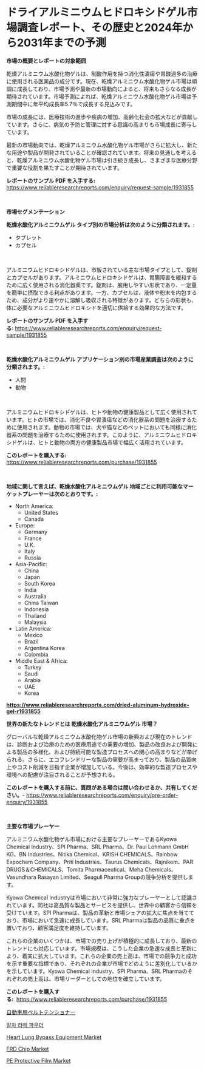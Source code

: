 <p><h1>ドライアルミニウムヒドロキシドゲル市場調査レポート、その歴史と2024年から2031年までの予測</h1></p><p><strong>市場の概要とレポートの対象範囲</strong></p>
<p><p>乾燥アルミニウム水酸化物ゲルは、制酸作用を持つ消化性潰瘍や胃酸過多の治療に使用される医薬品の成分です。現在、乾燥アルミニウム水酸化物ゲル市場は順調に成長しており、市場予測や最新の市場動向によると、将来もさらなる成長が期待されています。市場予測によれば、乾燥アルミニウム水酸化物ゲル市場は予測期間中に年平均成長率5.7％で成長する見込みです。</p><p>市場の成長には、医療技術の進歩や疾病の増加、高齢化社会の拡大などが貢献しています。さらに、病気の予防と管理に対する意識の高まりも市場成長に寄与しています。</p><p>最新の市場動向では、乾燥アルミニウム水酸化物ゲル市場がさらに拡大し、新たな用途や製品が開発されていることが確認されています。将来の見通しを考えると、乾燥アルミニウム水酸化物ゲル市場は引き続き成長し、さまざまな医療分野で重要な役割を果たすことが期待されています。</p></p>
<p><strong>レポートのサンプル PDF を入手する:</strong> <a href="https://www.reliableresearchreports.com/enquiry/request-sample/1931855">https://www.reliableresearchreports.com/enquiry/request-sample/1931855</a></p>
<p>&nbsp;</p>
<p><strong>市場セグメンテーション</strong></p>
<p><strong>乾燥水酸化アルミニウムゲル タイプ別の市場分析は次のように分類されます。:</strong></p>
<p><ul><li>タブレット</li><li>カプセル</li></ul></p>
<p>&nbsp;</p>
<p><p>アルミニウムヒドロキシドゲルは、市販されている主な市場タイプとして、錠剤とカプセルがあります。アルミニウムヒドロキシドゲルは、胃腸障害を緩和するために広く使用される消化器薬です。錠剤は、服用しやすい形状であり、一定量を簡単に摂取できる利点があります。一方、カプセルは、液体や粉末を内包するため、成分がより速やかに溶解し吸収される特徴があります。どちらの形状も、体に必要なアルミニウムヒドロキシドを適切に供給する効果的な方法です。</p></p>
<p><strong>レポートのサンプル PDF を入手する:</strong>&nbsp;<a href="https://www.reliableresearchreports.com/enquiry/request-sample/1931855">https://www.reliableresearchreports.com/enquiry/request-sample/1931855</a></p>
<p>&nbsp;</p>
<p><strong> 乾燥水酸化アルミニウムゲル アプリケーション別の市場産業調査は次のように分類されます。:</strong></p>
<p><ul><li>人間</li><li>動物</li></ul></p>
<p>&nbsp;</p>
<p><p>アルミニウムヒドロキシドゲルは、ヒトや動物の健康製品として広く使用されています。ヒトの市場では、消化不良や胃潰瘍などの消化器系の問題を治療するために使用されます。動物の市場では、犬や猫などのペットにおいても同様に消化器系の問題を治療するために使用されます。このように、アルミニウムヒドロキシドゲルは、ヒトと動物の両方の健康製品市場で幅広く活用されています。</p></p>
<p><strong>このレポートを購入する:</strong>&nbsp; <a href="https://www.reliableresearchreports.com/purchase/1931855">https://www.reliableresearchreports.com/purchase/1931855</a></p>
<p>&nbsp;</p>
<p><strong>地域に関して言えば、乾燥水酸化アルミニウムゲル 地域ごとに利用可能なマーケットプレーヤーは次のとおりです。:</strong></p>
<p><ul>
    <li>
        North America:
        <ul>
            <li>United States</li>
            <li>Canada</li>
        </ul>
    </li>
    <li>
        Europe:
        <ul>
            <li>Germany</li>
            <li>France</li>
            <li>U.K.</li>
            <li>Italy</li>
            <li>Russia</li>
        </ul>
    </li>
    <li>
        Asia-Pacific:
        <ul>
            <li>China</li>
            <li>Japan</li>
            <li>South Korea</li>
            <li>India</li>
            <li>Australia</li>
            <li>China Taiwan</li>
            <li>Indonesia</li>
            <li>Thailand</li>
            <li>Malaysia</li>
        </ul>
    </li>
    <li>
        Latin America:
        <ul>
            <li>Mexico</li>
            <li>Brazil</li>
            <li>Argentina Korea</li>
            <li>Colombia</li>
        </ul>
    </li>
    <li>
        Middle East & Africa:
        <ul>
            <li>Turkey</li>
            <li>Saudi</li>
            <li>Arabia</li>
            <li>UAE</li>
            <li>Korea</li>
        </ul>
    </li>
    </ul></p>
<p><strong><a href="https://www.reliableresearchreports.com/dried-aluminum-hydroxide-gel-r1931855">https://www.reliableresearchreports.com/dried-aluminum-hydroxide-gel-r1931855</a></strong>&nbsp;</p>
<p><strong>世界の新たなトレンドとは 乾燥水酸化アルミニウムゲル 市場？</strong></p>
<p><p>グローバルな乾燥アルミニウム水酸化物ゲル市場の新興および現在のトレンドは、診断および治療のための医療用途での需要の増加、製品の改良および開発による製品の多様化、および持続可能な製造プロセスへの関心の高まりなどが挙げられる。さらに、エコフレンドリーな製品の需要が高まっており、製品の品質向上やコスト削減を目指す企業が増加している。今後は、効率的な製造プロセスや環境への配慮が注目されることが予想される。</p></p>
<p><strong>このレポートを購入する前に、質問がある場合は問い合わせるか、共有してください。</strong>- <a href="https://www.reliableresearchreports.com/enquiry/pre-order-enquiry/1931855">https://www.reliableresearchreports.com/enquiry/pre-order-enquiry/1931855</a></p>
<p>&nbsp;</p>
<p><strong>主要な市場プレーヤー</strong></p>
<p><p>アルミニウム水酸化物ゲル市場における主要なプレーヤーであるKyowa Chemical Industry、SPI Pharma、SRL Pharma、Dr. Paul Lohmann GmbH KG、BN Industries、Nitika Chemical、KRISH CHEMICALS、Rainbow Expochem Company、Priti Industries、Taurus Chemicals、Rajnikem、PAR DRUGS＆CHEMICALS、Tomita Pharmaceutical、Meha Chemicals、Vasundhara Rasayan Limited、Seagull Pharma Groupの競争分析を提供します。</p><p>Kyowa Chemical Industryは市場において非常に強力なプレーヤーとして認識されています。同社は高品質な製品とサービスを提供し、世界中の顧客から信頼を受けています。SPI Pharmaは、製品の革新と市場シェアの拡大に焦点を当てており、市場において急速に成長しています。SRL Pharmaは製品の品質に重点を置いており、顧客満足度を維持しています。</p><p>これらの企業のいくつかは、市場での売り上げが積極的に成長しており、最新のトレンドにも対応しています。市場規模は、こうした企業の急速な成長と革新により、着実に拡大しています。これらの企業の売上高は、市場での競争力と成功を示す重要な指標であり、それぞれの企業が市場でどのように差別化しているかを示しています。Kyowa Chemical Industry、SPI Pharma、SRL Pharmaのそれぞれの売上高は、市場リーダーとしての地位を確立しています。</p></p>
<p><strong>このレポートを購入する:</strong>&nbsp;&nbsp;<a href="https://www.reliableresearchreports.com/purchase/1931855">https://www.reliableresearchreports.com/purchase/1931855</a></p>
<p><p><a href="https://github.com/LeanneBruen2023/Market-Research-Report-List-1/blob/main/607999424181.md">自動車用ベルトテンショナー</a></p><p><a href="https://github.com/Skyleitney456456/Market-Research-Report-List-1/blob/main/676110522102.md">말차 라떼 파우더</a></p><p><a href="https://github.com/Krish2023na/Market-Research-Report-List-3/blob/main/heart-lung-bypass-equipment-market.md">Heart Lung Bypass Equipment Market</a></p><p><a href="https://natural-crush-b99.notion.site/FRD-Chip-Market-Research-Report-Its-History-and-Forecast-2024-to-2031-a7806e5b3f4d45faa7d88f1352c26187">FRD Chip Market</a></p><p><a href="https://issuu.com/reportprime-2/docs/pe-protective-film-market-size-2030.pptx">PE Protective Film Market</a></p></p>